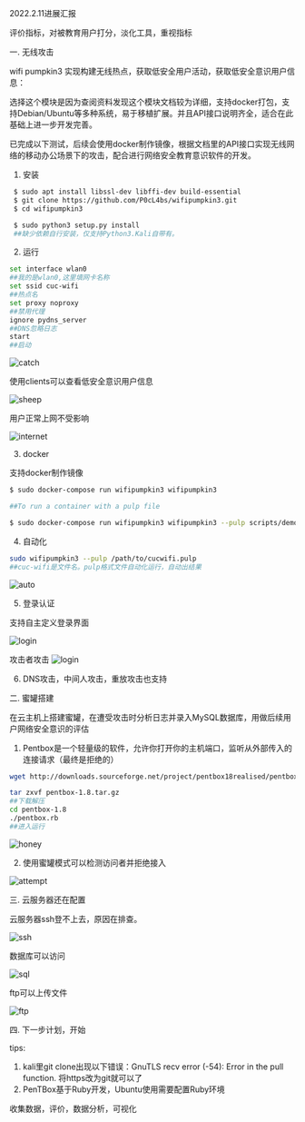 2022.2.11进展汇报

评价指标，对被教育用户打分，淡化工具，重视指标

一. 无线攻击

wifi pumpkin3 实现构建无线热点，获取低安全用户活动，获取低安全意识用户信息：

选择这个模块是因为查阅资料发现这个模块文档较为详细，支持docker打包，支持Debian/Ubuntu等多种系统，易于移植扩展。并且API接口说明齐全，适合在此基础上进一步开发完善。

已完成以下测试，后续会使用docker制作镜像，根据文档里的API接口实现无线网络的移动办公场景下的攻击，配合进行网络安全教育意识软件的开发。
1. 安装
```bash
 $ sudo apt install libssl-dev libffi-dev build-essential
 $ git clone https://github.com/P0cL4bs/wifipumpkin3.git
 $ cd wifipumpkin3

 $ sudo python3 setup.py install
 ##缺少依赖自行安装，仅支持Python3.Kali自带有。

```
2. 运行
```bash
set interface wlan0 
##我的是wlan0,这里填网卡名称 
set ssid cuc-wifi
##热点名
set proxy noproxy
##禁用代理
ignore pydns_server
##DNS忽略日志
start
##启动
```
![catch](catch.PNG)


使用clients可以查看低安全意识用户信息


![sheep](sheep.PNG)

用户正常上网不受影响

![internet](internet.jpg)

3. docker

支持docker制作镜像

```bash
$ sudo docker-compose run wifipumpkin3 wifipumpkin3

##To run a container with a pulp file

$ sudo docker-compose run wifipumpkin3 wifipumpkin3 --pulp scripts/demo.pulp
```

4. 自动化

```bash
sudo wifipumpkin3 --pulp /path/to/cucwifi.pulp
##cuc-wifi是文件名。pulp格式文件自动化运行，自动出结果
```
![auto](auto.PNG)

5. 登录认证

支持自主定义登录界面

![login](phonelogin.jpg)

攻击者攻击
![login](kalilogin.PNG)

6. DNS攻击，中间人攻击，重放攻击也支持


二. 蜜罐搭建

在云主机上搭建蜜罐，在遭受攻击时分析日志并录入MySQL数据库，用做后续用户网络安全意识的评估

1. Pentbox是一个轻量级的软件，允许你打开你的主机端口，监听从外部传入的连接请求（最终是拒绝的）

```bash
wget http://downloads.sourceforge.net/project/pentbox18realised/pentbox-1.8.tar.gz

tar zxvf pentbox-1.8.tar.gz
##下载解压
cd pentbox-1.8
./pentbox.rb
##进入运行
```
![honey](honey.PNG)

2. 使用蜜罐模式可以检测访问者并拒绝接入

![attempt](attempt.PNG)

三. 云服务器还在配置

云服务器ssh登不上去，原因在排查。

![ssh](yunerror.PNG)

数据库可以访问

![sql](sqlok.PNG)

ftp可以上传文件

![ftp](ftpok.PNG)

四. 下一步计划，开始

tips:
1. kali里git clone出现以下错误：GnuTLS recv error (-54): Error in the pull function.
将https改为git就可以了
2. PenTBox基于Ruby开发，Ubuntu使用需要配置Ruby环境

收集数据，评价，数据分析，可视化